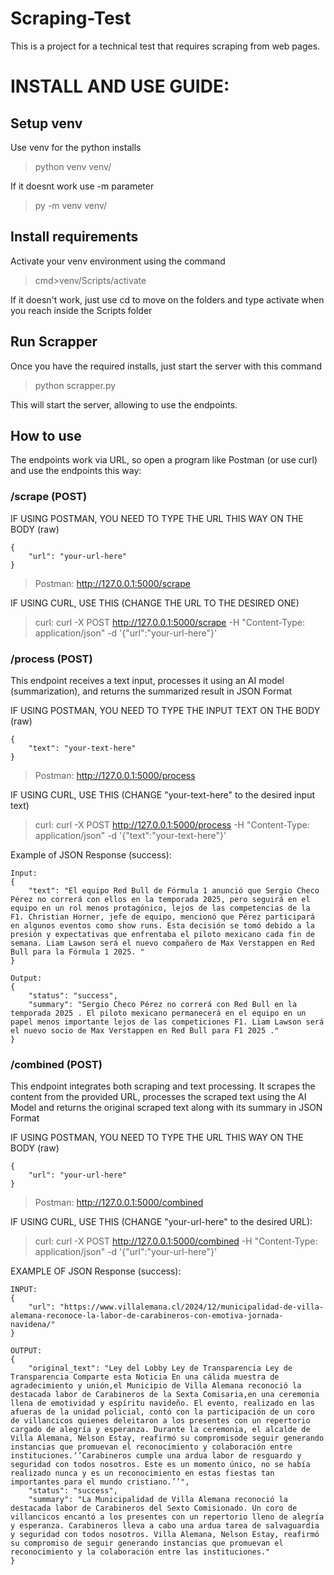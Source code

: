 # Scraping-Test
This is a project for a technical test that requires scraping from web pages.

# INSTALL AND USE GUIDE:

## Setup venv

Use venv for the python installs

> python venv venv/

If it doesnt work use -m parameter

> py -m venv venv/

## Install requirements

Activate your venv environment using the command

> cmd>venv/Scripts/activate

If it doesn't work, just use cd to move on the folders and type activate when you reach inside the Scripts folder

## Run Scrapper

Once you have the required installs, just start the server with this command

> python scrapper.py

This will start the server, allowing to use the endpoints.

## How to use

The endpoints work via URL, so open a program like Postman (or use curl) and use the endpoints this way:

### /scrape (POST)
IF USING POSTMAN, YOU NEED TO TYPE THE URL THIS WAY ON THE BODY (raw)
```
{
    "url": "your-url-here"
}
```
> Postman: http://127.0.0.1:5000/scrape

IF USING CURL, USE THIS (CHANGE THE URL TO THE DESIRED ONE)

> curl: curl -X POST http://127.0.0.1:5000/scrape -H "Content-Type: application/json" -d '{"url":"your-url-here"}'

### /process (POST)

This endpoint receives a text input, processes it using an AI model (summarization), and returns the summarized result in JSON Format

IF USING POSTMAN, YOU NEED TO TYPE THE INPUT TEXT ON THE BODY (raw)
```
{
    "text": "your-text-here"
}
```
> Postman: http://127.0.0.1:5000/process

IF USING CURL, USE THIS (CHANGE "your-text-here" to the desired input text)

> curl: curl -X POST http://127.0.0.1:5000/process -H "Content-Type: application/json" -d '{"text":"your-text-here"}'

Example of JSON Response (success):
```
Input:
{
    "text": "El equipo Red Bull de Fórmula 1 anunció que Sergio Checo Pérez no correrá con ellos en la temporada 2025, pero seguirá en el equipo en un rol menos protagónico, lejos de las competencias de la F1. Christian Horner, jefe de equipo, mencionó que Pérez participará en algunos eventos como show runs. Esta decisión se tomó debido a la presión y expectativas que enfrentaba el piloto mexicano cada fin de semana. Liam Lawson será el nuevo compañero de Max Verstappen en Red Bull para la Fórmula 1 2025. "
}
```

```
Output:
{
    "status": "success",
    "summary": "Sergio Checo Pérez no correrá con Red Bull en la temporada 2025 . El piloto mexicano permanecerá en el equipo en un papel menos importante lejos de las competiciones F1. Liam Lawson será el nuevo socio de Max Verstappen en Red Bull para F1 2025 ."
}

```

### /combined (POST)

This endpoint integrates both scraping and text processing. It scrapes the content from the provided URL, processes the scraped text using the AI Model and returns the original scraped text along with its summary in JSON Format

IF USING POSTMAN, YOU NEED TO TYPE THE URL THIS WAY ON THE BODY (raw)
```
{
    "url": "your-url-here"
}
```
> Postman: http://127.0.0.1:5000/combined

IF USING CURL, USE THIS (CHANGE "your-url-here" to the desired URL):
> curl: curl -X POST http://127.0.0.1:5000/combined -H "Content-Type: application/json" -d '{"url":"your-url-here"}'

EXAMPLE OF JSON Response (success):
```
INPUT:
{
    "url": "https://www.villalemana.cl/2024/12/municipalidad-de-villa-alemana-reconoce-la-labor-de-carabineros-con-emotiva-jornada-navidena/"
}
```
```
OUTPUT:
{
    "original_text": "Ley del Lobby Ley de Transparencia Ley de Transparencia Comparte esta Noticia En una cálida muestra de agradecimiento y unión,el Municipio de Villa Alemana reconoció la destacada labor de Carabineros de la Sexta Comisaria,en una ceremonia llena de emotividad y espíritu navideño. El evento, realizado en las afueras de la unidad policial, contó con la participación de un coro de villancicos quienes deleitaron a los presentes con un repertorio cargado de alegría y esperanza. Durante la ceremonia, el alcalde de Villa Alemana, Nelson Estay, reafirmó su compromisode seguir generando instancias que promuevan el reconocimiento y colaboración entre instituciones.‘’Carabineros cumple una ardua labor de resguardo y seguridad con todos nosotros. Este es un momento único, no se había realizado nunca y es un reconocimiento en estas fiestas tan importantes para el mundo cristiano.’’",
    "status": "success",
    "summary": "La Municipalidad de Villa Alemana reconoció la destacada labor de Carabineros del Sexto Comisionado. Un coro de villancicos encantó a los presentes con un repertorio lleno de alegría y esperanza. Carabineros lleva a cabo una ardua tarea de salvaguardia y seguridad con todos nosotros. Villa Alemana, Nelson Estay, reafirmó su compromiso de seguir generando instancias que promuevan el reconocimiento y la colaboración entre las instituciones."
}
```
